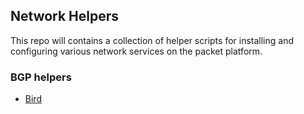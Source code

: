 ## Network Helpers

This repo will contains a collection of helper scripts for installing and configuring various network services on the packet platform.

### BGP helpers

* [Bird](bird/README.md)
